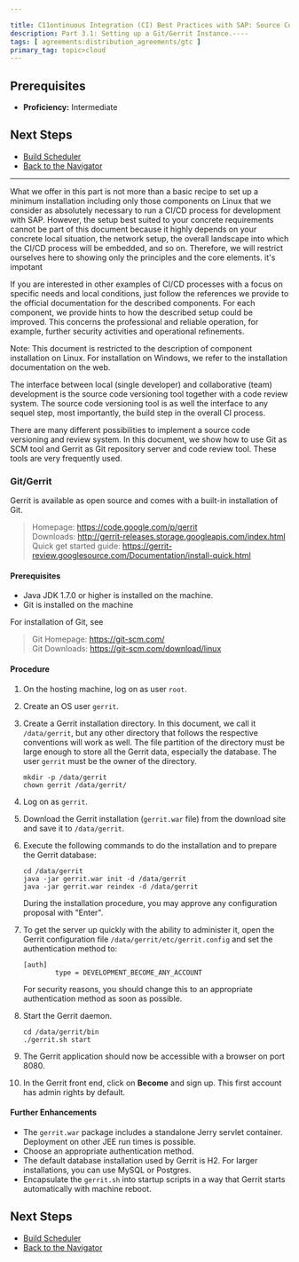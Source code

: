 ```yaml
---

title: C11ontinuous Integration (CI) Best Practices with SAP: Source Code Versioning System
description: Part 3.1: Setting up a Git/Gerrit Instance.----
tags: [ agreements:distribution_agreements/gtc ]
primary_tag: topic>cloud
---
```


## Prerequisites

  - **Proficiency:** Intermediate

## Next Steps
 
  - [Build Scheduler](http://go.sap.com/developer/tutorials/ci-best-practices-build.html)
  - [Back to the Navigator](http://go.sap.com/developer/tutorials/ci-best-practices-intro.html)

---


What we offer in this part is not more than a basic recipe to set up a minimum installation including only those components on Linux that we consider as absolutely necessary to run a CI/CD process for development with SAP. However, the setup best suited to your concrete requirements cannot be part of this document because it highly depends on your concrete local situation, the network setup, the overall landscape into which the CI/CD process will be embedded, and so on. Therefore, we will restrict ourselves here to showing only the principles and the core elements. it's impotant


If you are interested in other examples of CI/CD processes with a focus on specific needs and local conditions, just follow the references we provide to the official documentation for the described components. For each component, we provide hints to how the described setup could be improved. This concerns the professional and reliable operation, for example, further security activities and operational refinements.

Note: This document is restricted to the description of component installation on Linux. For installation on Windows, we refer to the installation documentation on the web.



The interface between local (single developer) and collaborative (team) development is the source code versioning tool together with a code review system. The source code versioning tool is as well the interface to any sequel step, most importantly, the build step in the overall CI process.

There are many different possibilities to implement a source code versioning and review system. In this document, we show
how to use Git as SCM tool and Gerrit as Git repository server and code review tool.
These tools are very frequently used.

### Git/Gerrit

Gerrit is available as open source and comes with a built-in installation of Git.

> Homepage: https://code.google.com/p/gerrit  
> Downloads: http://gerrit-releases.storage.googleapis.com/index.html  
> Quick get started guide: https://gerrit-review.googlesource.com/Documentation/install-quick.html

#### Prerequisites

- Java JDK 1.7.0 or higher is installed on the machine.
- Git is installed on the machine

For installation of Git, see 

> Git Homepage: https://git-scm.com/  
> Git Downloads: https://git-scm.com/download/linux

#### Procedure

1. On the hosting machine, log on as user `root`.

2. Create an OS user `gerrit`.

3. Create a Gerrit installation directory. In this document, we call it `/data/gerrit`, but any other directory that follows the respective conventions
    will work as well. The file partition of the directory must be large enough to store all the Gerrit data, especially the database.
    The user `gerrit` must be the owner of the directory.
    
    ```
    mkdir -p /data/gerrit
    chown gerrit /data/gerrit/
    ```
   
4. Log on as `gerrit`.

5. Download the Gerrit installation (`gerrit.war` file) from the download site and save it to `/data/gerrit`.

6. Execute the following commands to do the installation and to prepare the Gerrit database:

    ```
    cd /data/gerrit
    java -jar gerrit.war init -d /data/gerrit
    java -jar gerrit.war reindex -d /data/gerrit
    ```

    During the installation procedure, you may approve any configuration proposal with "Enter".
    
7. To get the server up quickly with the ability to administer it, open the Gerrit configuration file `/data/gerrit/etc/gerrit.config` and set the authentication method to:

    ```
    [auth]
            type = DEVELOPMENT_BECOME_ANY_ACCOUNT
    ```

    For security reasons, you should change this to an appropriate authentication method as soon as possible.
    
8. Start the Gerrit daemon.

    ```
    cd /data/gerrit/bin
    ./gerrit.sh start
    ```

9. The Gerrit application should now be accessible with a browser on port 8080.

10. In the Gerrit front end, click on **Become** and sign up. This first account has admin rights by default.

#### Further Enhancements

- The `gerrit.war` package includes a standalone Jerry servlet container. Deployment on other JEE run times is possible.
- Choose an appropriate authentication method.
- The default database installation used by Gerrit is H2. For larger installations, you can use MySQL or Postgres.
- Encapsulate the `gerrit.sh` into startup scripts in a way that Gerrit starts automatically with machine reboot.


## Next Steps
 
  - [Build Scheduler](http://go.sap.com/developer/tutorials/ci-best-practices-build.html)
  - [Back to the Navigator](http://go.sap.com/developer/tutorials/ci-best-practices-intro.html)
